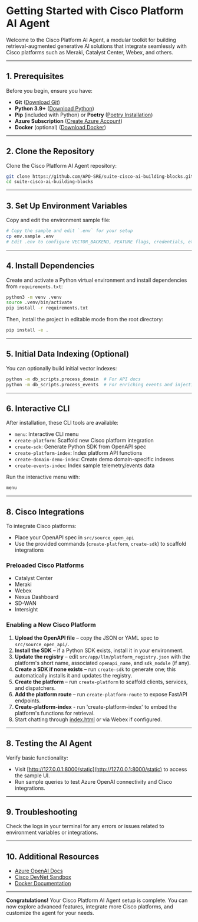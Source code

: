 # Getting Started with Cisco Platform AI Agent

Welcome to the Cisco Platform AI Agent, a modular toolkit for building retrieval-augmented generative AI solutions that integrate seamlessly with Cisco platforms such as Meraki, Catalyst Center, Webex, and others.

---

## 1. Prerequisites

Before you begin, ensure you have:

* **Git** ([Download Git](https://git-scm.com/downloads))
* **Python 3.9+** ([Download Python](https://www.python.org/downloads/))
* **Pip** (included with Python) or **Poetry** ([Poetry Installation](https://python-poetry.org/docs/#installation))
* **Azure Subscription** ([Create Azure Account](https://azure.microsoft.com/free))
* **Docker** (optional) ([Download Docker](https://docs.docker.com/get-docker/))

---

## 2. Clone the Repository

Clone the Cisco Platform AI Agent repository:

```bash
git clone https://github.com/APO-SRE/suite-cisco-ai-building-blocks.git
cd suite-cisco-ai-building-blocks
```

---

## 3. Set Up Environment Variables

Copy and edit the environment sample file:

```bash
# Copy the sample and edit `.env` for your setup
cp env.sample .env
# Edit .env to configure VECTOR_BACKEND, FEATURE flags, credentials, etc.
```

---

## 4. Install Dependencies

Create and activate a Python virtual environment and install dependencies from `requirements.txt`:

```bash
python3 -m venv .venv
source .venv/bin/activate
pip install -r requirements.txt
```

Then, install the project in editable mode from the root directory:

```bash
pip install -e .
```

---

## 5. Initial Data Indexing (Optional)

You can optionally build initial vector indexes:

```bash
python -m db_scripts.process_domain  # For API docs
python -m db_scripts.process_events  # For enriching events and injecting back into vector database
```

---
## 6. Interactive CLI

After installation, these CLI tools are available:

* `menu`: Interactive CLI menu
* `create-platform`: Scaffold new Cisco platform integration
* `create-sdk`: Generate Python SDK from OpenAPI spec
* `create-platform-index`: Index platform API functions
* `create-domain-demo-index`: Create demo domain-specific indexes
* `create-events-index`: Index sample telemetry/events data

Run the interactive menu with:

```bash
menu
```

---

## 8. Cisco Integrations

To integrate Cisco platforms:

* Place your OpenAPI spec in `src/source_open_api`
* Use the provided commands (`create-platform`, `create-sdk`) to scaffold integrations

### Preloaded Cisco Platforms

* Catalyst Center
* Meraki
* Webex
* Nexus Dashboard
* SD-WAN
* Intersight

### Enabling a New Cisco Platform

1. **Upload the OpenAPI file** – copy the JSON or YAML spec to `src/source_open_api/`.
2. **Install the SDK** – if a Python SDK exists, install it in your environment.
3. **Update the registry** – edit `src/app/llm/platform_registry.json` with the platform's short name, associated `openapi_name`, and `sdk_module` (if any).
4. **Create a SDK if none exists** – run `create-sdk` to generate one; this automatically installs it and updates the registry.
5. **Create the platform** – run `create-platform` to scaffold clients, services, and dispatchers.
6. **Add the platform route** – run `create-platform-route` to expose FastAPI endpoints.
7. **Create-platform-index** - run 'create-platform-index' to embed the platform's functions for retrieval.
8. Start chatting through [index.html](http://127.0.0.1:8000/static) or via Webex if configured.

 
---

## 8. Testing the AI Agent

Verify basic functionality:

* Visit [http://127.0.0.1:8000/static](http://127.0.0.1:8000/static) to access the sample UI.
* Run sample queries to test Azure OpenAI connectivity and Cisco integrations.

---

## 9. Troubleshooting

Check the logs in your terminal for any errors or issues related to environment variables or integrations.

---

## 10. Additional Resources

* [Azure OpenAI Docs](https://learn.microsoft.com/azure/cognitive-services/openai/)
* [Cisco DevNet Sandbox](https://developer.cisco.com/site/sandbox/)
* [Docker Documentation](https://docs.docker.com/get-started/)

---

**Congratulations!** Your Cisco Platform AI Agent setup is complete. You can now explore advanced features, integrate more Cisco platforms, and customize the agent for your needs.

